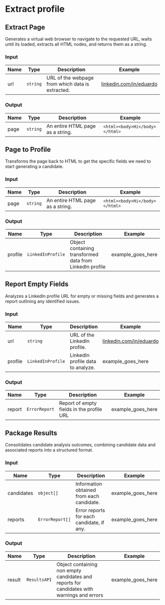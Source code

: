 # Extract profile

## Extract Page

Generates a virtual web browser to navigate to the requested URL, waits until its loaded, extracts all HTML nodes, and returns them as a string.

### Input

| Name | Type     | Description                                      | Example                     |
| ---- | -------- | ------------------------------------------------ | --------------------------- |
| url  | `string` | URL of the webpage from which data is extracted. | [linkedin.com/in/eduardo]() |

### Output

| Name | Type     | Description                      | Example                        |
| ---- | -------- | -------------------------------- | ------------------------------ |
| page | `string` | An entire HTML page as a string. | `<html><body>Hi</body></html>` |

## Page to Profile

Transforms the page back to HTML to get the specific fields we need to start generating a candidate.

### Input

| Name | Type     | Description                      | Example                        |
| ---- | -------- | -------------------------------- | ------------------------------ |
| page | `string` | An entire HTML page as a string. | `<html><body>Hi</body></html>` |

### Output

| Name    | Type              | Description                                              | Example           |
| ------- | ----------------- | -------------------------------------------------------- | ----------------- |
| profile | `LinkedInProfile` | Object containing transformed data from LinkedIn profile | example_goes_here |

## Report Empty Fields

Analyzes a LinkedIn profile URL for empty or missing fields and generates a report outlining any identified issues.

### Input

| Name    | Type              | Description                       | Example                     |
| ------- | ----------------- | --------------------------------- | --------------------------- |
| url     | `string`          | URL of the LinkedIn profile.      | [linkedin.com/in/eduardo]() |
| profile | `LinkedInProfile` | LinkedIn profile data to analyze. | example_goes_here           |

### Output

| Name   | Type          | Description                               | Example           |
| ------ | ------------- | ----------------------------------------- | ----------------- |
| report | `ErrorReport` | Report of empty fields in the profile URL | example_goes_here |

## Package Results

Consolidates candidate analysis outcomes, combining candidate data and associated reports into a structured format.

### Input

| Name       | Type            | Description                               | Example           |
| ---------- | --------------- | ----------------------------------------- | ----------------- |
| candidates | `object[]`      | Information obtained from each candidate. | example_goes_here |
| reports    | `ErrorReport[]` | Error reports for each candidate, if any. | example_goes_here |

### Output

| Name   | Type         | Description                                                                                | Example           |
| ------ | ------------ | ------------------------------------------------------------------------------------------ | ----------------- |
| result | `ResultsAPI` | Object containing non empty candidates and reports for candidates with warnings and errors | example_goes_here |
